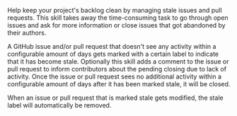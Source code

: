 Help keep your project's backlog clean by managing stale issues and pull
requests. This skill takes away the time-consuming task to go through open
issues and ask for more information or close issues that got abandoned by their
authors.

A GitHub issue and/or pull request that doesn't see any activity within a
configurable amount of days gets marked with a certain label to indicate that it
has become stale. Optionally this skill adds a comment to the issue or pull
request to inform contributors about the pending closing due to lack of
activity. Once the issue or pull request sees no additional activity within a
configurable amount of days after it has been marked stale, it will be closed.

When an issue or pull request that is marked stale gets modified, the stale
label will automatically be removed.

